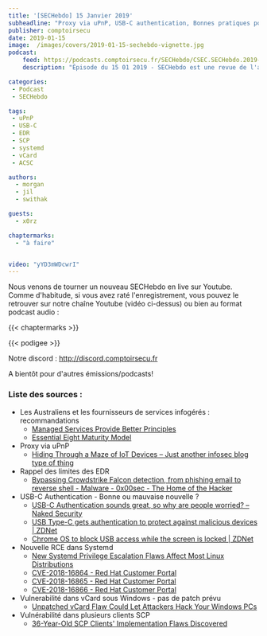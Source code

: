 ```yaml
---
title: '[SECHebdo] 15 Janvier 2019'
subheadline: "Proxy via uPnP, USB-C authentication, Bonnes pratiques pour services infogérés, EDR, Vulns systemd, SCP, vCard, etc."
publisher: comptoirsecu
date: 2019-01-15
image:  /images/covers/2019-01-15-sechebdo-vignette.jpg
podcast:
    feed: https://podcasts.comptoirsecu.fr/SECHebdo/CSEC.SECHebdo.2019-01-15.mp3
    description: "Épisode du 15 01 2019 - SECHebdo est une revue de l'actualité cybersécurité réalisée en live sur Youtube, généralement le mardi soir."

categories:
 - Podcast
 - SECHebdo

tags:
 - uPnP
 - USB-C
 - EDR
 - SCP
 - systemd
 - vCard
 - ACSC

authors:
  - morgan
  - jil
  - swithak

guests:
  - x0rz

chaptermarks:
  - "à faire"


video: "yYD3mWDcwrI"
---
```


Nous venons de tourner un nouveau SECHebdo en live sur Youtube. Comme d'habitude, si vous avez raté l'enregistrement, vous pouvez le retrouver sur notre chaîne Youtube (vidéo ci-dessus) ou bien au format podcast audio :

{{< chaptermarks >}}

{{< podigee >}}

Notre discord : <http://discord.comptoirsecu.fr>

A bientôt pour d'autres émissions/podcasts!

### Liste des sources :

*  Les Australiens et les fournisseurs de services infogérés : recommandations
	* [Managed Services Provide Better Principles](https://cyber.gov.au/business/publications/msp-better-practice-principles/Managed_Service_Provider_Better_Practice_Principles.pdf)
	* [Essential Eight Maturity Model](https://www.acsc.gov.au/publications/protect/Essential_Eight_Maturity_Model.pdf)
*  Proxy via uPnP
	* [Hiding Through a Maze of IoT Devices – Just another infosec blog type of thing](https://blog.0day.rocks/hiding-through-a-maze-of-iot-devices-9db7f2067a80)
*  Rappel des limites des EDR
	* [Bypassing Crowdstrike Falcon detection, from phishing email to reverse shell - Malware - 0x00sec - The Home of the Hacker](https://0x00sec.org/t/bypassing-crowdstrike-falcon-detection-from-phishing-email-to-reverse-shell/10802)
*  USB-C Authentication - Bonne ou mauvaise nouvelle ?
	* [USB-C Authentication sounds great, so why are people worried? – Naked Security](https://nakedsecurity.sophos.com/2019/01/14/usb-c-authentication-sounds-great-so-why-are-people-worried/)
	* [USB Type-C gets authentication to protect against malicious devices | ZDNet](https://www.zdnet.com/article/usb-type-c-gets-authentication-to-protect-against-malicious-devices/)
	* [Chrome OS to block USB access while the screen is locked | ZDNet](https://www.zdnet.com/article/chrome-os-to-block-usb-access-while-the-screen-is-locked/)
*  Nouvelle RCE dans Systemd
	* [New Systemd Privilege Escalation Flaws Affect Most Linux Distributions](https://thehackernews.com/2019/01/linux-systemd-exploit.html)
	* [CVE-2018-16864 - Red Hat Customer Portal](https://access.redhat.com/security/cve/cve-2018-16864)
	* [CVE-2018-16865 - Red Hat Customer Portal](https://access.redhat.com/security/cve/cve-2018-16865)
	* [CVE-2018-16866 - Red Hat Customer Portal](https://access.redhat.com/security/cve/cve-2018-16866)
*  Vulnerabilité dans vCard sous Windows - pas de patch prévu
	* [Unpatched vCard Flaw Could Let Attackers Hack Your Windows PCs](https://thehackernews.com/2019/01/vcard-windows-hacking.html)
*  Vulnérabilité dans plusieurs clients SCP
	* [36-Year-Old SCP Clients' Implementation Flaws Discovered](https://thehackernews.com/2019/01/scp-software-vulnerabilities.html)
